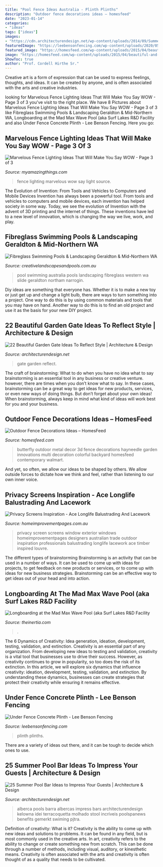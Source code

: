 ```yaml
---
title: "Pool Fence Ideas Australia - Plinth Plinths"
description: "Outdoor fence decorations ideas – homesfeed"
date: "2023-01-14"
categories:
- "ideas"
tags: ["ideas"]
images:
- "https://cdn.architecturendesign.net/wp-content/uploads/2014/09/Summer-Pool-Bar-Ideas-24.jpg"
featuredImage: "https://leebensonfencing.com/wp-content/uploads/2020/05/ufp_marion-003.jpg"
featured_image: "https://homesfeed.com/wp-content/uploads/2015/04/beautiful-and-colorful-butterfly-decoration-for-outdoor-fence.jpg"
image: "https://homesfeed.com/wp-content/uploads/2015/04/beautiful-and-colorful-butterfly-decoration-for-outdoor-fence.jpg"
ShowToc: true
author: "Prof. Cordell Hirthe Sr."
---
```



Creative art is a form of expression that can be used to express feelings, thoughts, and ideas. It can be created by anyone, and is often associated with the arts and creative industries.

	

		
looking for Marvelous Fence Lighting Ideas That Will Make You Say WOW - Page 3 of 3 you've visit to the right place. We have 8 Pictures about Marvelous Fence Lighting Ideas That Will Make You Say WOW - Page 3 of 3 like Fibreglass Swimming Pools &amp; Landscaping Geraldton &amp; Mid-Northern WA, Longboarding at the Mad Max Wave Pool (aka Surf Lakes R&amp;D Facility and also Under Fence Concrete Plinth - Lee Benson Fencing. Here you go:
		
    
## Marvelous Fence Lighting Ideas That Will Make You Say WOW - Page 3 Of 3

<img loading=lazy src="http://myamazingthings.com/wp-content/uploads/2017/03/fence-light.jpg" onerror="this.onerror=null;this.src='https://tse4.mm.bing.net/th?id=OIP.e9tRlyivnv_n67T-PgJUHAHaE8&amp;pid=15.1';" alt="Marvelous Fence Lighting Ideas That Will Make You Say WOW - Page 3 of 3">

_Source: myamazingthings.com_

>fence lighting marvelous wow say light source. 

	

The Evolution of Invention: From Tools and Vehicles to Computers and Mobile Devices
Invention has always been a powerful tool. From tools and vehicles to computers and mobile devices, each invention has helped society in some way. Today, we see the evolution of Invention with the advent of 3D printing and the internet of things. These inventions have led to a new level of innovation, which is changing the way we live, work, and play.

    
## Fibreglass Swimming Pools &amp; Landscaping Geraldton &amp; Mid-Northern WA

<img loading=lazy src="http://www.creativelandscapesandpools.com.au/wp-content/uploads/image_slide_3.jpg" onerror="this.onerror=null;this.src='https://tse1.mm.bing.net/th?id=OIP.60gT4r93IQSW23g4aTA9NgHaCw&amp;pid=15.1';" alt="Fibreglass Swimming Pools &amp; Landscaping Geraldton &amp; Mid-Northern WA">

_Source: creativelandscapesandpools.com.au_

>pool swimming australia pools landscaping fibreglass western wa slide geraldton northam narrogin. 

	

Diy ideas are something that everyone has. Whether it is to make a new toy or just get up and change a light bulb, there are ways to turn something into a project. One way to do this is by using common materials and tools that you may have on hand. Another way to do this is to find an old project and use it as the basis for your new DIY project.

    
## 22 Beautiful Garden Gate Ideas To Reflect Style | Architecture &amp; Design

<img loading=lazy src="http://cdn.architecturendesign.net/wp-content/uploads/2014/08/garden-gate-18.jpg" onerror="this.onerror=null;this.src='https://tse2.mm.bing.net/th?id=OIP.P_QrcuFPvMgxS2QS-0mwKAHaJ4&amp;pid=15.1';" alt="22 Beautiful Garden Gate Ideas To Reflect Style | Architecture &amp; Design">

_Source: architecturendesign.net_

>gate garden reflect. 

	

The craft of brainstorming: What to do when you have no idea what to say
brainstorming is an essential tool in any business or creative venture. however, there are times when you don’t know what to say. In these cases, brainstorming can be a great way to get ideas for new products, services, or even new ways of doing things. But don’t forget about your own ideas! When brainstorming, always keep in mind what kind of ideas will work best for you and your business.

    
## Outdoor Fence Decorations Ideas – HomesFeed

<img loading=lazy src="https://homesfeed.com/wp-content/uploads/2015/04/beautiful-and-colorful-butterfly-decoration-for-outdoor-fence.jpg" onerror="this.onerror=null;this.src='https://tse1.mm.bing.net/th?id=OIP.JRE4QsKa5zljJD23kS5TewHaHa&amp;pid=15.1';" alt="Outdoor Fence Decorations Ideas – HomesFeed">

_Source: homesfeed.com_

>butterfly outdoor metal decor 3d fence decorations hayneedle garden innovations multi decoration colorful backyard homesfeed contemporary walmart. 

	

And yet, so often, we allow our ideas to be shaped by others. We allow outside forces to dictate how we think and feel, rather than listening to our own inner voice.

    
## Privacy Screens Inspiration - Ace Longlife Balustrading And Lacework

<img loading=lazy src="https://mediacache.homeimprovementpages.com.au/creative/galleries/440001_445000/440156/original_images/235314.jpg" onerror="this.onerror=null;this.src='https://tse4.mm.bing.net/th?id=OIP.qX6S-N6zn_m8kWTTdN086QHaJ4&amp;pid=15.1';" alt="Privacy Screens Inspiration - Ace Longlife Balustrading And Lacework">

_Source: homeimprovementpages.com.au_

>privacy screen screens window exterior windows homeimprovementpages designers australian trade outdoor inspiration professionals balustrading longlife lacework ace timber inspired louvre. 

	

The different types of brainstorming
Brainstorming is an activity that can be used in a number of ways. It can be used to come up with ideas for projects, to get feedback on new products or services, or to come up with ideas for new business strategies. Brainstorming can be an effective way to get ideas out of your head and into action.

    
## Longboarding At The Mad Max Wave Pool (aka Surf Lakes R&amp;D Facility

<img loading=lazy src="http://cdn1.theinertia.com/wp-content/uploads/2020/09/mad-max.jpg" onerror="this.onerror=null;this.src='https://tse4.mm.bing.net/th?id=OIP.PqhLcVuHvqw8UPqCQzK-PgHaES&amp;pid=15.1';" alt="Longboarding at the Mad Max Wave Pool (aka Surf Lakes R&amp;D Facility">

_Source: theinertia.com_

>. 

	

The 6 Dynamics of Creativity: Idea generation, ideation, development, testing, validation, and extinction.
Creativity is an essential part of any organization. From developing new ideas to testing and validation, creativity is a vital tool that businesses use to drive their success. However, as creativity continues to grow in popularity, so too does the risk of its extinction. In this article, we will explore six dynamics that influence creativity: ideation, development, testing, validation, and extinction. By understanding these dynamics, businesses can create strategies that protect their creativity while ensuring it remains effective.

    
## Under Fence Concrete Plinth - Lee Benson Fencing

<img loading=lazy src="https://leebensonfencing.com/wp-content/uploads/2020/05/ufp_marion-003.jpg" onerror="this.onerror=null;this.src='https://tse1.mm.bing.net/th?id=OIP.TE6W-vCgAPnUEmj-kHkc2AHaE8&amp;pid=15.1';" alt="Under Fence Concrete Plinth - Lee Benson Fencing">

_Source: leebensonfencing.com_

>plinth plinths. 

	

There are a variety of ideas out there, and it can be tough to decide which ones to use.

    
## 25 Summer Pool Bar Ideas To Impress Your Guests | Architecture &amp; Design

<img loading=lazy src="https://cdn.architecturendesign.net/wp-content/uploads/2014/09/Summer-Pool-Bar-Ideas-24.jpg" onerror="this.onerror=null;this.src='https://tse4.mm.bing.net/th?id=OIP.DUKI0i_PCTIhfq9S3q6awwHaE8&amp;pid=15.1';" alt="25 Summer Pool Bar Ideas to Impress Your Guests | Architecture &amp; Design">

_Source: architecturendesign.net_

>alberca pools barra albercas impress bars architecturendesign kelowna idei terracoquetta molhado stool incríveis poolspanews benefits gemerkt swiming pjtra. 

	

Definition of creativity: What is it?
Creativity is the ability to come up with new ideas and solutions to problems. It can be found in any field, but is most commonly used in the creative arts. In art, creativity refers to the ability to change or create something new from scratch. This can be done through a number of methods, including visual, auditory, or kinesthetic means. Creativity is often associated with the arts and creativity is often thought of as a quality that needs to be cultivated.

